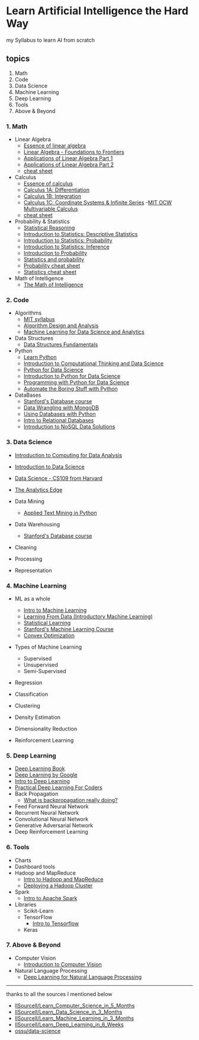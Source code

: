 # Learn Artificial Intelligence the Hard Way

my Syllabus to learn AI from scratch

## topics

1. Math
2. Code
3. Data Science
4. Machine Learning
5. Deep Learning
6. Tools
7. Above & Beyond

### 1. Math

- Linear Algebra
  - [Essence of linear algebra](https://www.youtube.com/playlist?list=PLZHQObOWTQDPD3MizzM2xVFitgF8hE_ab)
  - [Linear Algebra - Foundations to Frontiers](https://www.edx.org/course/linear-algebra-foundations-to-frontiers#!)
  - [Applications of Linear Algebra Part 1](https://www.edx.org/course/applications-linear-algebra-part-1-davidsonx-d003x-1)
  - [Applications of Linear Algebra Part 2](https://www.edx.org/course/applications-linear-algebra-part-2-davidsonx-d003x-2)
  - [cheat sheet](https://www.souravsengupta.com/cds2016/lectures/Savov_Notes.pdf)
- Calculus
  - [Essence of calculus](https://www.youtube.com/playlist?list=PLZHQObOWTQDMsr9K-rj53DwVRMYO3t5Yr)
  - [Calculus 1A: Differentiation](https://www.edx.org/course/calculus-1a-differentiation-mitx-18-01-1x)
  - [Calculus 1B: Integration](https://www.edx.org/course/calculus-1b-integration-mitx-18-01-2x)
  - [Calculus 1C: Coordinate Systems & Infinite Series](https://www.edx.org/course/calculus-1c-coordinate-systems-infinite-mitx-18-01-3x)
  -[MIT OCW Multivariable Calculus](http://ocw.mit.edu/courses/mathematics/18-02sc-multivariable-calculus-fall-2010/index.htm)
  - [cheat sheet](http://tutorial.math.lamar.edu/pdf/Calculus_Cheat_Sheet_All.pdf)
- Probability & Statistics
  - [Statistical Reasoning](https://lagunita.stanford.edu/courses/OLI/StatReasoning/Open/about)
  - [Introduction to Statistics: Descriptive Statistics](https://www.edx.org/course/introduction-statistics-descriptive-uc-berkeleyx-stat2-1x)
  - [Introduction to Statistics: Probability](https://www.edx.org/course/introduction-statistics-probability-uc-berkeleyx-stat2-2x)
  - [Introduction to Statistics: Inference](https://www.edx.org/course/introduction-statistics-inference-uc-berkeleyx-stat2-3x)
  - [Introduction to Probability](https://www.edx.org/course/introduction-probability-science-mitx-6-041x-2)
  - [Statistics and probability](https://www.khanacademy.org/math/statistics-probability)
  - [Probability cheat sheet](https://static1.squarespace.com/static/54bf3241e4b0f0d81bf7ff36/t/55e9494fe4b011aed10e48e5/1441352015658/probability_cheatsheet.pdf)
  - [Statistics cheat sheet](http://web.mit.edu/~csvoss/Public/usabo/stats_handout.pdf)
- Math of Intelligence
  - [The Math of Intelligence](https://www.youtube.com/playlist?list=PL2-dafEMk2A7mu0bSksCGMJEmeddU_H4D)

### 2. Code

- Algorithms
  - [MIT syllabus](https://courses.csail.mit.edu/6.006/fall11/notes.shtml)
  - [Algorithm Design and Analysis](https://www.edx.org/course/algorithm-design-analysis-pennx-sd3x)
  - [Machine Learning for Data Science and Analytics](https://courses.edx.org/courses/course-v1:ColumbiaX+DS102X+2T2018/course/)
- Data Structures
  - [Data Structures Fundamentals](https://www.edx.org/course/data-structures-fundamentals-uc-san-diegox-algs201x)
- Python
  - [Learn Python](https://www.codecademy.com/learn/learn-python)
  - [Introduction to Computational Thinking and Data Science](https://www.edx.org/course/introduction-computational-thinking-data-mitx-6-00-2x-3)
  - [Python for Data Science](https://www.edx.org/course/python-for-data-science-0)
  - [Introduction to Python for Data Science](https://www.edx.org/course/introduction-python-data-science-3)
  - [Programming with Python for Data Science](https://www.edx.org/course/programming-with-python-for-data-science)
  - [Automate the Boring Stuff with Python](https://automatetheboringstuff.com/)
- DataBases
  - [Stanford's Database course](https://lagunita.stanford.edu/courses/DB/2014/SelfPaced/about)
  - [Data Wrangling with MongoDB](https://www.udacity.com/course/data-wrangling-with-mongodb--ud032)
  - [Using Databases with Python](https://www.coursera.org/learn/python-databases)
  - [Intro to Relational Databases](https://in.udacity.com/course/intro-to-relational-databases--ud197)
  - [Introduction to NoSQL Data Solutions](https://www.edx.org/course/introduction-to-nosql-data-solutions-2)
  
### 3. Data Science

- [Introduction to Computing for Data Analysis](https://www.edx.org/course/introduction-to-computing-for-data-analysis)
- [Introduction to Data Science](https://www.coursera.org/course/datasci)
- [Data Science - CS109 from Harvard](http://cs109.github.io/2015/)
- [The Analytics Edge](https://www.edx.org/course/analytics-edge-mitx-15-071x-2)

- Data Mining
  - [Applied Text Mining in Python](https://www.coursera.org/learn/python-text-mining)
- Data Warehousing
  - [Stanford's Database course](https://lagunita.stanford.edu/courses/DB/2014/SelfPaced/about)
- Cleaning
- Processing
- Representation

### 4. Machine Learning

- ML as a whole
  - [Intro to Machine Learning](https://eu.udacity.com/course/intro-to-machine-learning--ud120)
  - [Learning From Data (Introductory Machine Learning)](https://www.edx.org/course/learning-data-introductory-machine-caltechx-cs1156x)
  - [Statistical Learning](https://lagunita.stanford.edu/courses/HumanitiesSciences/StatLearning/Winter2016/about)
  - [Stanford's Machine Learning Course](https://www.coursera.org/learn/machine-learning)
  - [Convex Optimization](https://lagunita.stanford.edu/courses/Engineering/CVX101/Winter2014/about)

- Types of Machine Learning
  - Supervised
  - Unsupervised
  - Semi-Supervised
- Regression
- Classification
- Clustering
- Density Estimation
- Dimensionality Reduction
- Reinforcement Learning

### 5. Deep Learning

- [Deep Learning Book](https://www.deeplearningbook.org/)
- [Deep Learning by Google](https://www.udacity.com/course/deep-learning--ud730)
- [Intro to Deep Learning](https://www.youtube.com/playlist?list=PL2-dafEMk2A7YdKv4XfKpfbTH5z6rEEj3)
- [Practical Deep Learning For Coders](https://course.fast.ai/)
- Back Propagation
  - [What is backpropagation really doing?](https://www.youtube.com/watch?v=Ilg3gGewQ5U)
- Feed Forward Neural Network
- Recurrent Neural Network
- Convolutional Neural Network
- Generative Adversarial Network
- Deep Reinforcement Learning

### 6. Tools

- Charts
- Dashboard tools
- Hadoop and MapReduce
  - [Intro to Hadoop and MapReduce](https://in.udacity.com/course/intro-to-hadoop-and-mapreduce--ud617)
  - [Deploying a Hadoop Cluster](https://www.udacity.com/course/deploying-a-hadoop-cluster--ud1000)
- Spark
  - [Intro to Apache Spark](https://stanford.edu/~rezab/sparkclass/slides/itas_workshop.pdf)
- Libraries
  - Scikit-Learn
  - TensorFlow
    - [Intro to Tensorflow](https://www.youtube.com/playlist?list=PL2-dafEMk2A7EEME489DsI468AB0wQsMV)
  - Keras

### 7. Above & Beyond

- Computer Vision
  - [Introduction to Computer Vision](https://in.udacity.com/course/introduction-to-computer-vision--ud810)
- Natural Language Processing
  - [Deep Learning for Natural Language Processing](http://cs224d.stanford.edu/)

---
thanks to all the sources I mentioned below

- [llSourcell/Learn_Computer_Science_in_5_Months](https://github.com/llSourcell/Learn_Computer_Science_in_5_Months)
- [llSourcell/Learn_Data_Science_in_3_Months](https://github.com/llSourcell/Learn_Data_Science_in_3_Months)
- [llSourcell/Learn_Machine_Learning_in_3_Months](https://github.com/llSourcell/Learn_Machine_Learning_in_3_Months)
- [llSourcell/Learn_Deep_Learning_in_6_Weeks](https://github.com/llSourcell/Learn_Deep_Learning_in_6_Weeks)
- [ossu/data-science](https://github.com/ossu/data-science)
